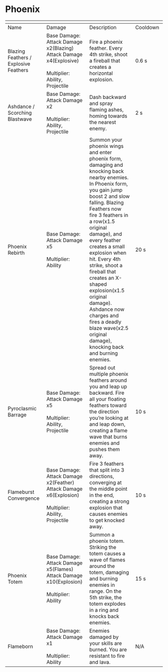 # Phoenix



<table data-header-hidden><thead><tr><th width="194"></th><th width="205"></th><th width="372"></th><th width="125"></th></tr></thead><tbody><tr><td>Name</td><td>Damage</td><td>Description</td><td>Cooldown</td></tr><tr><td>Blazing Feathers / Explosive Feathers</td><td>Base Damage: Attack Damage x2(Blazing)<br>Attack Damage x4(Explosive)<br><br>Multiplier: Ability, Projectile</td><td>Fire a phoenix feather. Every 4th strike, shoot a fireball that creates a horizontal explosion.</td><td>0.6 s</td></tr><tr><td>Ashdance / Scorching Blastwave</td><td>Base Damage: Attack Damage x2<br><br>Multiplier: Ability, Projectile</td><td>Dash backward and spray flaming ashes, homing towards the nearest enemy.</td><td>2 s</td></tr><tr><td>Phoenix Rebirth</td><td>Base Damage: Attack Damage x5<br><br>Multiplier: Ability</td><td>Summon your phoenix wings and enter phoenix form, damaging and knocking back nearby enemies. In Phoenix form, you gain jump boost 2 and slow falling. Blazing Feathers now fire 3 feathers in a row(x1.5 original damage), and every feather creates a small explosion when hit. Every 4th strike, shoot a fireball that creates an X-shaped explosion(x1.5 original damage). Ashdance now charges and fires a deadly blaze wave(x2.5 original damage), knocking back and burning enemies.</td><td>20 s</td></tr><tr><td>Pyroclasmic Barrage</td><td>Base Damage: Attack Damage x5<br><br>Multiplier: Ability, Projectile</td><td>Spread out multiple phoenix feathers around you and leap up backward. Fire all your floating feathers toward the direction you’re looking at and leap down, creating a flame wave that burns enemies and pushes them away.</td><td>10 s</td></tr><tr><td>Flameburst Convergence</td><td>Base Damage: Attack Damage x2(Feather)<br>Attack Damage x6(Explosion)<br><br>Multiplier: Ability, Projectile</td><td>Fire 3 feathers that split into 3 directions, converging at the middle point in the end, creating a strong explosion that causes enemies to get knocked away.</td><td>10 s</td></tr><tr><td>Phoenix Totem</td><td>Base Damage: Attack Damage x5(Flames)<br>Attack Damage x10(Explosion)<br><br>Multiplier: Ability</td><td>Summon a phoenix totem. Striking the totem causes a wave of flames around the totem, damaging and burning enemies in range. On the 5th strike, the totem explodes in a ring and knocks back enemies.</td><td>15 s</td></tr><tr><td>Flameborn</td><td>Base Damage: Attack Damage x1<br><br>Multiplier: Ability</td><td>Enemies damaged by your skills are burned. You are resistant to fire and lava.</td><td>N/A</td></tr></tbody></table>
